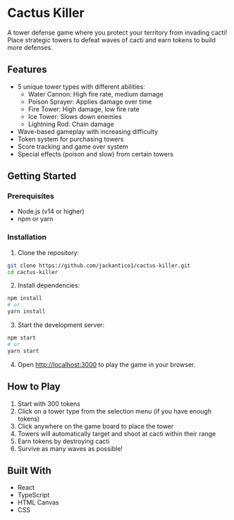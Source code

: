 # Cactus Killer

A tower defense game where you protect your territory from invading cacti! Place strategic towers to defeat waves of cacti and earn tokens to build more defenses.

## Features

- 5 unique tower types with different abilities:
  - Water Cannon: High fire rate, medium damage
  - Poison Sprayer: Applies damage over time
  - Fire Tower: High damage, low fire rate
  - Ice Tower: Slows down enemies
  - Lightning Rod: Chain damage
- Wave-based gameplay with increasing difficulty
- Token system for purchasing towers
- Score tracking and game over system
- Special effects (poison and slow) from certain towers

## Getting Started

### Prerequisites

- Node.js (v14 or higher)
- npm or yarn

### Installation

1. Clone the repository:
```bash
git clone https://github.com/jackantico1/cactus-killer.git
cd cactus-killer
```

2. Install dependencies:
```bash
npm install
# or
yarn install
```

3. Start the development server:
```bash
npm start
# or
yarn start
```

4. Open [http://localhost:3000](http://localhost:3000) to play the game in your browser.

## How to Play

1. Start with 300 tokens
2. Click on a tower type from the selection menu (if you have enough tokens)
3. Click anywhere on the game board to place the tower
4. Towers will automatically target and shoot at cacti within their range
5. Earn tokens by destroying cacti
6. Survive as many waves as possible!

## Built With

- React
- TypeScript
- HTML Canvas
- CSS
